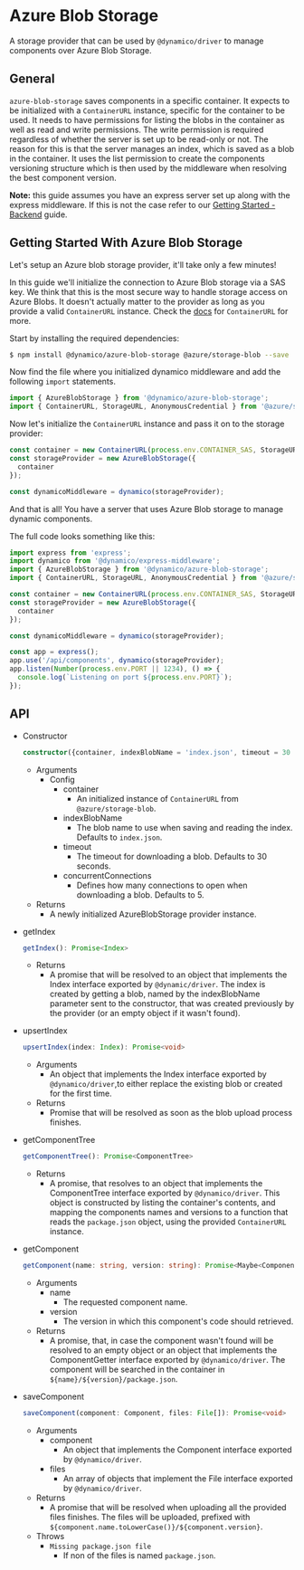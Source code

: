 # Azure Blob Storage
A storage provider that can be used by `@dynamico/driver` to manage components over Azure Blob Storage.

## General
`azure-blob-storage` saves components in a specific container. It expects to be initialized with a `ContainerURL` instance, specific for the container to be used. It needs to have permissions for listing the blobs in the container as well as read and write permissions. The write permission is required regardless of whether the server is set up to be read-only or not. The reason for this is that the server manages an index, which is saved as a blob in the container. It uses the list permission to create the components versioning structure which is then used by the middleware when resolving the best component version.

__Note:__ this guide assumes you have an express server set up along with the express middleware. If this is not the case refer to our [Getting Started - Backend](../readme.md) guide.

## Getting Started With Azure Blob Storage

Let's setup an Azure blob storage provider, it'll take only a few minutes!

In this guide we'll initialize the connection to Azure Blob storage via a SAS key. We think that this is the most secure way to handle storage access on Azure Blobs. It doesn't actually matter to the provider as long as you provide a valid `ContainerURL` instance. Check the [docs](https://docs.microsoft.com/en-us/javascript/api/@azure/storage-blob/containerurl?view=azure-node-preview) for `ContainerURL` for more.

Start by installing the required dependencies:
```bash
$ npm install @dynamico/azure-blob-storage @azure/storage-blob --save
```

Now find the file where you initialized dynamico middleware and add the following `import` statements.

```javascript
import { AzureBlobStorage } from '@dynamico/azure-blob-storage';
import { ContainerURL, StorageURL, AnonymousCredential } from '@azure/storage-blob';
```

Now let's initialize the `ContainerURL` instance and pass it on to the storage provider:

```javascript
const container = new ContainerURL(process.env.CONTAINER_SAS, StorageURL.newPipeline(new AnonymousCredential()));
const storageProvider = new AzureBlobStorage({
  container
});

const dynamicoMiddleware = dynamico(storageProvider);
```

And that is all! You have a server that uses Azure Blob storage to manage dynamic components.

The full code looks something like this:
```javascript
import express from 'express';
import dynamico from '@dynamico/express-middleware';
import { AzureBlobStorage } from '@dynamico/azure-blob-storage';
import { ContainerURL, StorageURL, AnonymousCredential } from '@azure/storage-blob';

const container = new ContainerURL(process.env.CONTAINER_SAS, StorageURL.newPipeline(new AnonymousCredential()));
const storageProvider = new AzureBlobStorage({
  container
});

const dynamicoMiddleware = dynamico(storageProvider);

const app = express();
app.use('/api/components', dynamico(storageProvider);
app.listen(Number(process.env.PORT || 1234), () => {
  console.log(`Listening on port ${process.env.PORT}`);
});
```

## API
* Constructor
    ```typescript
    constructor({container, indexBlobName = 'index.json', timeout = 30 * 60000, concurrentConnections = 5 }: AzureBlobStorageOptions)
    ```
    * Arguments
        * Config
            * container
                * An initialized instance of `ContainerURL` from `@azure/storage-blob`.
            * indexBlobName
                * The blob name to use when saving and reading the index. Defaults to `index.json`.
            * timeout
                * The timeout for downloading a blob. Defaults to 30 seconds.
            * concurrentConnections
                * Defines how many connections to open when downloading a blob. Defaults to 5.
    * Returns
        * A newly initialized AzureBlobStorage provider instance.
* getIndex
    ```typescript
    getIndex(): Promise<Index>
    ```
    * Returns
         * A promise that will be resolved to an object that implements the Index interface exported by `@dynamic/driver`. The index is created by getting a blob, named by the indexBlobName parameter sent to the constructor, that was created previously by the provider (or an empty object if it wasn't found).
* upsertIndex
    ```typescript
    upsertIndex(index: Index): Promise<void>
    ```
    * Arguments
        * An object that implements the Index interface exported by `@dynamico/driver`,to either replace the existing blob or created for the first time.
    * Returns
        * Promise that will be resolved as soon as the blob upload process finishes.
* getComponentTree
    ```typescript
    getComponentTree(): Promise<ComponentTree> 
    ```
    * Returns
        * A promise, that resolves to an object that implements the ComponentTree interface exported by `@dynamico/driver`. This object is constructed by listing the container's contents, and mapping the components names and versions to a function that reads the `package.json` object, using the provided `ContainerURL` instance.
* getComponent
    ```typescript
    getComponent(name: string, version: string): Promise<Maybe<ComponentGetter>>
    ```
    * Arguments
        * name
            * The requested component name.
        * version
            * The version in which this component's code should retrieved.
    * Returns
        * A promise, that, in case the component wasn't found will be resolved to an empty object or an object that implements the ComponentGetter interface exported by `@dynamico/driver`. The component will be searched in the container in `${name}/${version}/package.json`.

* saveComponent
    ```typescript
    saveComponent(component: Component, files: File[]): Promise<void>
    ```
    * Arguments
        * component
            * An object that implements the Component interface exported by `@dynamico/driver`.
        * files
            * An array of objects that implement the File interface exported by `@dynamico/driver`.
    * Returns
        * A promise that will be resolved when uploading all the provided files finishes. The files will be uploaded, prefixed with `${component.name.toLowerCase()}/${component.version}`.
    * Throws
        * `Missing package.json file`
            * If non of the files is named `package.json`.